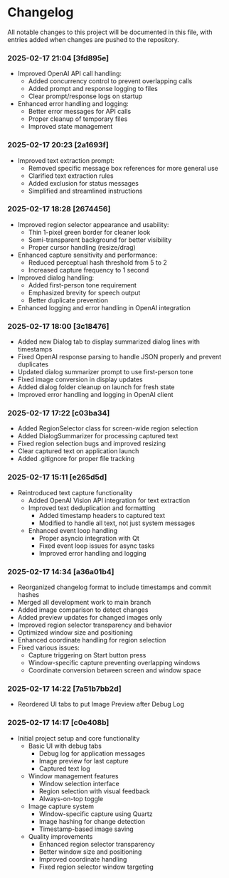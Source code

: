 # Changelog

All notable changes to this project will be documented in this file, with entries added when changes are pushed to the repository.

### 2025-02-17 21:04 [3fd895e]
- Improved OpenAI API call handling:
  * Added concurrency control to prevent overlapping calls
  * Added prompt and response logging to files
  * Clear prompt/response logs on startup
- Enhanced error handling and logging:
  * Better error messages for API calls
  * Proper cleanup of temporary files
  * Improved state management

### 2025-02-17 20:23 [2a1693f]
- Improved text extraction prompt:
  * Removed specific message box references for more general use
  * Clarified text extraction rules
  * Added exclusion for status messages
  * Simplified and streamlined instructions

### 2025-02-17 18:28 [2674456]
- Improved region selector appearance and usability:
  * Thin 1-pixel green border for cleaner look
  * Semi-transparent background for better visibility
  * Proper cursor handling (resize/drag)
- Enhanced capture sensitivity and performance:
  * Reduced perceptual hash threshold from 5 to 2
  * Increased capture frequency to 1 second
- Improved dialog handling:
  * Added first-person tone requirement
  * Emphasized brevity for speech output
  * Better duplicate prevention
- Enhanced logging and error handling in OpenAI integration

### 2025-02-17 18:00 [3c18476]
- Added new Dialog tab to display summarized dialog lines with timestamps
- Fixed OpenAI response parsing to handle JSON properly and prevent duplicates
- Updated dialog summarizer prompt to use first-person tone
- Fixed image conversion in display updates
- Added dialog folder cleanup on launch for fresh state
- Improved error handling and logging in OpenAI client

### 2025-02-17 17:22 [c03ba34]
- Added RegionSelector class for screen-wide region selection
- Added DialogSummarizer for processing captured text
- Fixed region selection bugs and improved resizing
- Clear captured text on application launch
- Added .gitignore for proper file tracking

### 2025-02-17 15:11 [e265d5d]
- Reintroduced text capture functionality
  - Added OpenAI Vision API integration for text extraction
  - Improved text deduplication and formatting
    * Added timestamp headers to captured text
    * Modified to handle all text, not just system messages
  - Enhanced event loop handling
    * Proper asyncio integration with Qt
    * Fixed event loop issues for async tasks
    * Improved error handling and logging

### 2025-02-17 14:34 [a36a01b4]
- Reorganized changelog format to include timestamps and commit hashes
- Merged all development work to main branch
- Added image comparison to detect changes
- Added preview updates for changed images only
- Improved region selector transparency and behavior
- Optimized window size and positioning
- Enhanced coordinate handling for region selection
- Fixed various issues:
  * Capture triggering on Start button press
  * Window-specific capture preventing overlapping windows
  * Coordinate conversion between screen and window space

### 2025-02-17 14:22 [7a51b7bb2d]
- Reordered UI tabs to put Image Preview after Debug Log

### 2025-02-17 14:17 [c0e408b]
- Initial project setup and core functionality
  - Basic UI with debug tabs
    * Debug log for application messages
    * Image preview for last capture
    * Captured text log
  - Window management features
    * Window selection interface
    * Region selection with visual feedback
    * Always-on-top toggle
  - Image capture system
    * Window-specific capture using Quartz
    * Image hashing for change detection
    * Timestamp-based image saving
  - Quality improvements
    * Enhanced region selector transparency
    * Better window size and positioning
    * Improved coordinate handling
    * Fixed region selector window targeting
